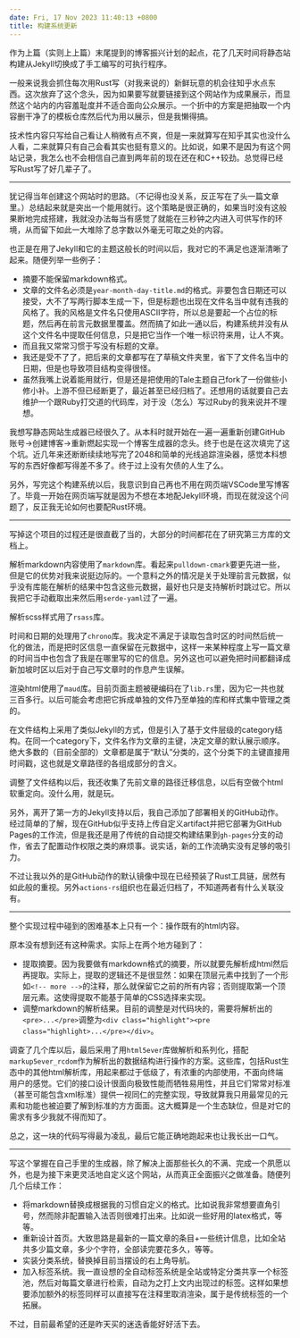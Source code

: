 ```yaml
---
date: Fri, 17 Nov 2023 11:40:13 +0800
title: 构建系统更新
---
```


作为上篇（实则上上篇）末尾提到的博客振兴计划的起点，花了几天时间将静态站构建从Jekyll切换成了手工编写的可执行程序。

一般来说我会抓住每次用Rust写（对我来说的）新鲜玩意的机会往知乎水点东西。这次放弃了这个念头，因为如果要写就要链接到这个网站作为成果展示，而显然这个站内的内容羞耻度并不适合面向公众展示。一个折中的方案是把抽取一个内容删干净了的模板仓库然后代为用以展示，但是我懒得搞。

技术性内容只写给自己看让人稍微有点不爽，但是一来就算写在知乎其实也没什么人看，二来就算只有自己会看其实也挺有意义的。比如说，如果不是因为有这个网站记录，我怎么也不会相信自己直到两年前的现在还在和C++较劲。总觉得已经写Rust写了好几辈子了。

----

犹记得当年创建这个网站时的思路。（不记得也没关系，反正写在了头一篇文章里。）总结起来就是突出一个能用就行。这个策略是很正确的，如果当时没有这般果断地完成搭建，我就没办法每当有感觉了就能在三秒钟之内进入可供写作的环境，从而留下如此一大堆除了总字数以外毫无可取之处的内容。

也正是在用了Jekyll和它的主题这般长的时间以后，我对它的不满足也逐渐清晰了起来。随便列举一些例子：
* 摘要不能保留markdown格式。
* 文章的文件名必须是`year-month-day-title.md`的格式。非要包含日期还可以接受，大不了写两行脚本生成一下，但是标题也出现在文件名当中就有违我的风格了。我的风格是文件名只使用ASCII字符，所以总是要起一个占位的标题，然后再在前言元数据里覆盖。然而搞了如此一通以后，构建系统并没有从这个文件名中提取任何信息，只是把它当作一个唯一标识符来用，让人不爽。
* 而且我又常常习惯于写没有标题的文章。
* 我还是受不了了，把后来的文章都写在了草稿文件夹里，省下了文件名当中的日期，但是也导致项目结构变得很怪。
* 虽然我嘴上说着能用就行，但是还是把使用的Tale主题自己fork了一份做些小修小补。上游不但已经断更了，最近甚至已经归档了。还想用的话就要自己去维护一个跟Ruby打交道的代码库，对于没（怎么）写过Ruby的我来说并不理想。

我想写静态网站生成器已经很久了。从本科时就开始在一遍一遍重新创建GitHub账号→创建博客→重新燃起实现一个博客生成器的念头。终于也是在这次填完了这个坑。近几年来还断断续续地写完了2048和简单的光线追踪渲染器，感觉本科想写的东西好像都写得差不多了。终于过上没有欠债的人生了么。

另外，写完这个构建系统以后，我意识到自己再也不用在网页端VSCode里写博客了。毕竟一开始在网页端写就是因为不想在本地配Jekyll环境，而现在就没这个问题了，反正我无论如何也要配Rust环境。

----

写掉这个项目的过程还是很直截了当的，大部分的时间都花在了研究第三方库的文档上。

解析markdown内容使用了`markdown`库。看起来`pulldown-cmark`要更先进一些，但是它的优势对我来说挺边际的。一个意料之外的情况是关于处理前言元数据，似乎没有库能在解析的结果中包含这些元数据，最好也只是支持解析时跳过它。所以我把它手动截取出来然后用`serde-yaml`过了一遍。

解析scss样式用了`rsass`库。

时间和日期的处理用了`chrono`库。我决定不满足于读取包含时区的时间然后统一化的做法，而是把时区信息一直保留在元数据中，这样一来某种程度上写一篇文章的时间当中也包含了我是在哪里写的它的信息。另外这也可以避免把时间都翻译成新加坡时区以后对于自己写文章时的作息产生误解。

渲染html使用了`maud`库。目前页面主题被硬编码在了`lib.rs`里，因为它一共也就三百多行。以后可能会考虑把它拆成单独的文件乃至单独的库和样式集中管理之类的。

在文件结构上采用了类似Jekyll的方式，但是引入了基于文件层级的category结构。在同一个category下，文件名作为文章的主键，决定文章的默认展示顺序。绝大多数的（目前全部的）文章都是属于“默认”分类的，这个分类下的主键直接用时间戳，这也就是文章路径的各组成部分的含义。

调整了文件结构以后，我还收集了先前文章的路径迁移信息，以后有空做个html软重定向。没什么用，就是玩。

另外，离开了第一方的Jekyll支持以后，我自己添加了部署相关的GitHub动作。经过简单的了解，现在GitHub似乎支持上传自定义artifact并把它部署为GitHub Pages的工作流，但是我还是用了传统的自动提交构建结果到`gh-pages`分支的动作，省去了配置动作权限之类的麻烦事。说实话，新的工作流确实没有足够的吸引力。

不过让我以外的是GitHub动作的默认镜像中现在已经预装了Rust工具链，居然有如此般的重视。另外`actions-rs`组织也在最近归档了，不知道两者有什么关联没有。

----

整个实现过程中碰到的困难基本上只有一个：操作既有的html内容。

原本没有想到还有这种需求。实际上在两个地方碰到了：
* 提取摘要。因为我要做有markdown格式的摘要，所以就要先解析成html然后再提取。实际上，提取的逻辑还不是很显然：如果在顶层元素中找到了一个形如`<!-- more -->`的注释，那么就保留它之前的所有内容；否则提取第一个顶层元素。这使得提取不能基于简单的CSS选择来实现。
* 调整markdown的解析结果。目前的调整是对代码块的，需要将解析出的`<pre>...</pre>`调整为`<div class="highlight"><pre class="highlight>...</pre></div>`。

调查了几个库以后，最后采用了用`html5ever`库做解析和系列化，搭配`markup5ever_rcdom`作为解析出的数据结构进行操作的方案。这些库，包括Rust生态中的其他html解析库，用起来都过于低级了，有浓重的内部使用，不面向终端用户的感觉。它们的接口设计很面向极致性能而牺牲易用性，并且它们常常对标准（甚至可能包含xml标准）提供一视同仁的完整实现，导致就算我只用最常见的元素和功能也被迫要了解到标准的方方面面。这大概算是一个生态缺位，但是对它的需求有多少我就不得而知了。

总之，这一块的代码写得最为凌乱，最后它能正确地跑起来也让我长出一口气。

----

写这个掌握在自己手里的生成器，除了解决上面那些长久的不满、完成一个夙愿以外，也是为接下来更灵活地自定义这个网站，从而真正全面振兴之做准备。随便列几个后续工作：
* 将markdown替换成根据我的习惯自定义的格式。比如说我非常想要直角引号，然而除非配置输入法否则很难打出来。比如说一些好用的latex格式，等等。
* 重新设计首页。大致思路是最新的一篇文章的条目+一些统计信息，比如全站共多少篇文章，多少个字符，全部读完要花多久，等等。
* 实装分类系统，替换掉目前当摆设的右上角导航。
* 加入标签系统。我一直设想的全自动标签系统是全站或特定分类共享一个标签池，然后对每篇文章进行检索，自动为之打上文内出现过的标签。这样如果想要添加额外的标签同样可以直接写在注释里取消渲染，属于是传统标签的一个拓展。

不过，目前最希望的还是昨天买的迷迭香能好好活下去。